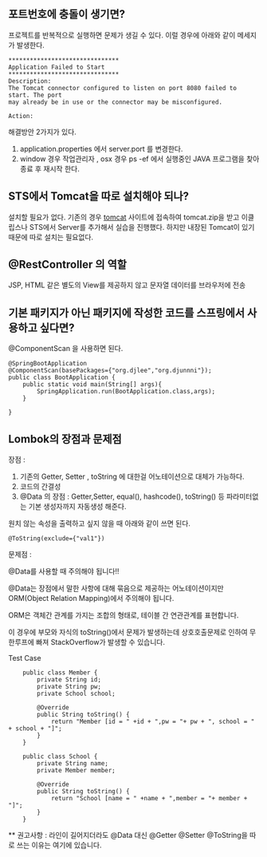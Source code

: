 ## 포트번호에 충돌이 생기면?

프로젝트를 반복적으로 실행하면 문제가 생길 수 있다.
이럴 경우에 아래와 같이 메세지가 발생한다.
~~~
*******************************
Application Failed to Start
*******************************
Description:
The Tomcat connector configured to listen on port 8080 failed to start. The port
may already be in use or the connector may be misconfigured.

Action:
~~~
해결방안 2가지가 있다.

1. application.properties 에서 server.port 를 변경한다.
2. window 경우 작업관리자 , osx 경우 ps -ef 에서 실행중인 JAVA 프로그램을 찾아 종료 후 재시작 한다.

## STS에서 Tomcat을 따로 설치해야 되나?

설치할 필요가 없다. 기존의 경우 [tomcat](http://tomcat.apache.org/"tomcat") 사이트에 접속하여 tomcat.zip을 받고 이클립스나 STS에서 Server를 추가해서 실습을 진행했다. 하지만 내장된 Tomcat이 있기때문에 따로 설치는 필요없다.

## @RestController 의 역할

JSP, HTML 같은 별도의 View를 제공하지 않고 문자열 데이터를 브라우저에 전송

## 기본 패키지가 아닌 패키지에 작성한 코드를 스프링에서 사용하고 싶다면?

@ComponentScan 을 사용하면 된다.
~~~
@SpringBootApplication
@ComponentScan(basePackages={"org.djlee","org.djunnni"});
public class BootApplication {
	public static void main(String[] args){
		SpringApplication.run(BootApplication.class,args);
	}

}
~~~

## Lombok의 장점과 문제점

장점 :

1. 기존의 Getter, Setter , toString 에 대한걸 어노테이션으로 대체가 가능하다.
2. 코드의 간결성
3. @Data 의 장점 : Getter,Setter, equal(), hashcode(), toString() 등 파라미터없는 기본 생성자까지 자동생성 해준다.

원치 않는 속성을 출력하고 싶지 않을 때 아래와 같이 쓰면 된다.
~~~
@ToString(exclude={"val1"}) 
~~~

문제점 : 

@Data를 사용할 때 주의해야 됩니다!!

@Data는 장점에서 말한 사항에 대해 묶음으로 제공하는 어노테이션이지만 ORM(Object Relation Mapping)에서 주의해야 됩니다.

ORM은 객체간 관계를 가지는 조합의 형태로, 테이블 간 연관관계를 표현합니다. 

이 경우에 부모와 자식의 toString()에서 문제가 발생하는데 상호호출문제로 인하여 무한루프에 빠져 StackOverflow가 발생할 수 있습니다.

Test Case

~~~
	public class Member {
		private String id;
		private String pw;
		private School school;
		
		@Override
		public String toString() {
			return "Member [id = " +id + ",pw = "+ pw + ", school = " + school + "]";
		}
	}
~~~

~~~
	public class School {
		private String name;
		private Member member;
		
		@Override
		public String toString() {
			return "School [name = " +name + ",member = "+ member + "]";
		}
	}
~~~
** 권고사항 : 라인이 길어지더라도 @Data 대신 @Getter @Setter @ToString을 따로 쓰는 이유는 여기에 있습니다.


